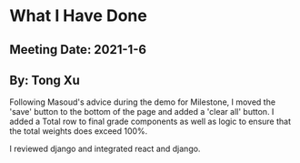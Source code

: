 # What I Have Done

## Meeting Date: 2021-1-6

## By: Tong Xu

Following Masoud's advice during the demo for Milestone, I moved the 'save' button to the bottom of the page and added a 'clear all' button. I added a Total row to final grade components as well as logic to ensure that the total weights does exceed 100%.

I reviewed django and integrated react and django.
